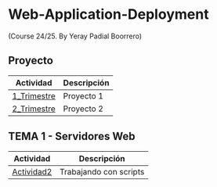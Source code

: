 # Web-Application-Deployment 
(Course 24/25. By Yeray Padial Boorrero)

 ## Proyecto

Actividad | Descripción
----------|------------
[1_Trimestre](/Tr.1_Proyecto/Myproyect) | Proyecto 1
[2_Trimestre](/Tr.2_Proyecto/Myproyect2) | Proyecto 2


## TEMA 1 - Servidores Web

Actividad | Descripción
----------|------------
[Actividad2](/T.1_ServidoresWeb/Act_2.TrabajandoConScripts) | Trabajando con scripts

